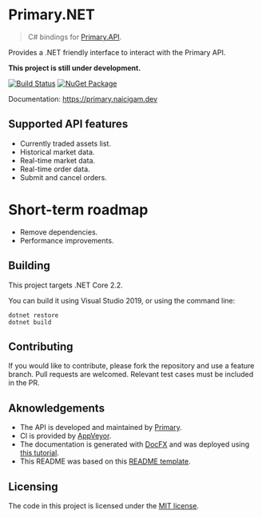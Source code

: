# Primary.NET
> C# bindings for [Primary.API](http://api.primary.com.ar).

Provides a .NET friendly interface to interact with the Primary API. 

**This project is still under development.**

[![Build Status](https://ci.appveyor.com/api/projects/status/pm7payoayg80hr45?svg=true)](https://ci.appveyor.com/project/naicigam/primary-net)
[![NuGet Package](https://buildstats.info/nuget/Primary.Net?includePreReleases=true)](https://www.nuget.org/packages/Primary.Net/)

Documentation: https://primary.naicigam.dev

## Supported API features
- Currently traded assets list.
- Historical market data.
- Real-time market data.
- Real-time order data.
- Submit and cancel orders.

# Short-term roadmap
- Remove dependencies.
- Performance improvements.

## Building

This project targets .NET Core 2.2. 

You can build it using Visual Studio 2019, or using the command line:

```shell
dotnet restore
dotnet build
```

## Contributing

If you would like to contribute, please fork the repository and use a feature branch. Pull requests are welcomed.
Relevant test cases must be included in the PR.

## Aknowledgements
- The API is developed and maintained by [Primary](http://www.primary.com.ar).
- CI is provided by [AppVeyor](https://www.appveyor.com/).
- The documentation is generated with [DocFX](https://dotnet.github.io/docfx/) and was deployed using [this tutorial](https://blog.markvincze.com/build-and-publish-documentation-and-api-reference-with-docfx-for-net-core-projects/).
- This README was based on this [README template](https://github.com/jehna/readme-best-practices).

## Licensing

The code in this project is licensed under the [MIT license](https://choosealicense.com/licenses/mit/).
